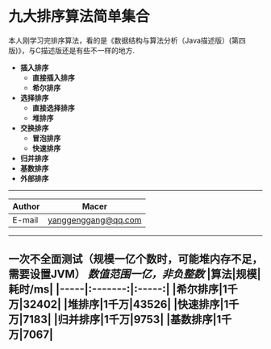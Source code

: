 # 九大排序算法简单集合

本人刚学习完排序算法，看的是《数据结构与算法分析（Java描述版）(第四版)》，与C描述版还是有些不一样的地方.

- **插入排序**
    - **直接插入排序**
    - **希尔排序**
- **选择排序**
    - **直接选择排序**
    - **堆排序**
- **交换排序**
    - **冒泡排序**
    - **快速排序**
- **归并排序**
- **基数排序**
- **外部排序**
****	
|Author|Macer|
|---|---
|E-mail|yanggenggang@qq.com
----------
一次不全面测试（规模一亿个数时，可能堆内存不足，需要设置JVM）
*数值范围一亿，非负整数*
|算法|规模|耗时/ms|
|-----|:-------:|:-----:|
|希尔排序|1千万|32402|
|堆排序|1千万|43526|
|快速排序|1千万|7183|
|归并排序|1千万|9753|
|基数排序|1千万|7067|
----------